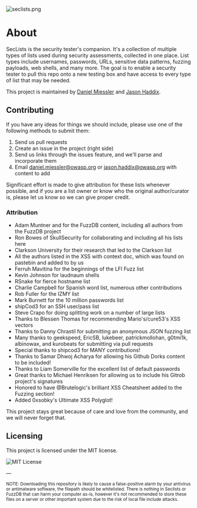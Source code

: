 ![seclists.png](https://danielmiessler.com/images/seclists-long.png "seclists.png")

# About

SecLists is the security tester's companion. It's a collection of multiple types of lists used during security assessments, collected in one place. List types include usernames, passwords, URLs, sensitive data patterns, fuzzing payloads, web shells, and many more. The goal is to enable a security tester to pull this repo onto a new testing box and have access to every type of list that may be needed.

This project is maintained by [Daniel Miessler](http://www.danielmiessler.com/ "Daniel Miessler") and [Jason Haddix](http://www.securityaegis.com "Jason Haddix").

## Contributing

If you have any ideas for things we should include, please use one of the following methods to submit them:

1. Send us pull requests
2. Create an issue in the project (right side)
3. Send us links through the issues feature, and we'll parse and incorporate them
3. Email daniel.miessler@owasp.org or jason.haddix@owasp.org with content to add

Significant effort is made to give attribution for these lists whenever possible, and if you are a list owner or know who the original author/curator is, please let us know so we can give proper credit.

### Attribution

- Adam Muntner and  for the FuzzDB content, including all authors from the FuzzDB project
- Ron Bowes of SkullSecurity for collaborating and including all his lists here
- Clarkson University for their research that led to the Clarkson list
- All the authors listed in the XSS with context doc, which was found on pastebin and added to by us
- Ferruh Mavitina for the beginnings of the LFI Fuzz list
- Kevin Johnson for laudnaum shells
- RSnake for fierce hostname list
- Charlie Campbell for Spanish word list, numerous other contributions
- Rob Fuller for the IZMY list
- Mark Burnett for the 10 million passwords list
- shipCod3 for an SSH user/pass list
- Steve Crapo for doing splitting work on a number of large lists
- Thanks to Blessen Thomas for recommending Mario's/cure53's XSS vectors
- Thanks to Danny Chrastil for submitting an anonymous JSON fuzzing list
- Many thanks to geekspeed, EricSB, lukebeer, patrickmollohan, g0tmi1k, albinowax, and kurobeats for submitting via pull requests
- Special thanks to shipcod3 for MANY contributions!
- Thanks to Samar Dhwoj Acharya for allowing his Github Dorks content to be included!
- Thanks to Liam Somerville for the excellent list of default passwords
- Great thanks to Michael Henriksen for allowing us to include his Gitrob project's signatures
- Honored to have @Brutelogic's brilliant XSS Cheatsheet added to the Fuzzing section!
- Added 0xsobky's Ultimate XSS Polyglot!

This project stays great because of care and love from the community, and we will never forget that.

## Licensing

This project is licensed under the MIT license. 

![MIT License](https://danielmiessler.com/images/mitlicense.png)

—

<sup>NOTE: Downloading this repository is likely to cause a false-positive alarm by your antivirus or antimalware software, the filepath should be whitelisted. There is nothing in Seclists or FuzzDB that can harm your computer as-is, however it's not recommended to store these files on a server or other important system due to the risk of local file include attacks.</sup>
